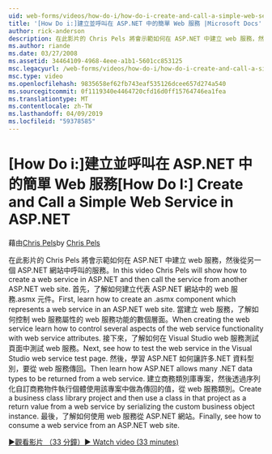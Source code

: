 ```yaml
---
uid: web-forms/videos/how-do-i/how-do-i-create-and-call-a-simple-web-service-in-aspnet
title: '[How Do i:]建立並呼叫在 ASP.NET 中的簡單 Web 服務 |Microsoft Docs'
author: rick-anderson
description: 在此影片的 Chris Pels 將會示範如何在 ASP.NET 中建立 web 服務，然後從另一個 ASP.NET 網站中呼叫的服務。 首先，了解如何建立...
ms.author: riande
ms.date: 03/27/2008
ms.assetid: 34464109-4968-4eee-a1b1-5601cc853125
msc.legacyurl: /web-forms/videos/how-do-i/how-do-i-create-and-call-a-simple-web-service-in-aspnet
msc.type: video
ms.openlocfilehash: 9835658ef62fb743eaf535126dcee657d274a540
ms.sourcegitcommit: 0f1119340e4464720cfd16d0ff15764746ea1fea
ms.translationtype: MT
ms.contentlocale: zh-TW
ms.lasthandoff: 04/09/2019
ms.locfileid: "59378585"
---
```

# <a name="how-do-i-create-and-call-a-simple-web-service-in-aspnet"></a><span data-ttu-id="160dc-104">[How Do i:]建立並呼叫在 ASP.NET 中的簡單 Web 服務</span><span class="sxs-lookup"><span data-stu-id="160dc-104">[How Do I:] Create and Call a Simple Web Service in ASP.NET</span></span>

<span data-ttu-id="160dc-105">藉由[Chris Pels](https://twitter.com/chrispels)</span><span class="sxs-lookup"><span data-stu-id="160dc-105">by [Chris Pels](https://twitter.com/chrispels)</span></span>

<span data-ttu-id="160dc-106">在此影片的 Chris Pels 將會示範如何在 ASP.NET 中建立 web 服務，然後從另一個 ASP.NET 網站中呼叫的服務。</span><span class="sxs-lookup"><span data-stu-id="160dc-106">In this video Chris Pels will show how to create a web service in ASP.NET and then call the service from another ASP.NET web site.</span></span> <span data-ttu-id="160dc-107">首先，了解如何建立代表 ASP.NET 網站中的 web 服務.asmx 元件。</span><span class="sxs-lookup"><span data-stu-id="160dc-107">First, learn how to create an .asmx component which represents a web service in an ASP.NET web site.</span></span> <span data-ttu-id="160dc-108">當建立 web 服務，了解如何控制 web 服務屬性的 web 服務功能的數個層面。</span><span class="sxs-lookup"><span data-stu-id="160dc-108">When creating the web service learn how to control several aspects of the web service functionality with web service attributes.</span></span> <span data-ttu-id="160dc-109">接下來，了解如何在 Visual Studio web 服務測試頁面中測試 web 服務。</span><span class="sxs-lookup"><span data-stu-id="160dc-109">Next, see how to test the web service in the Visual Studio web service test page.</span></span> <span data-ttu-id="160dc-110">然後，學習 ASP.NET 如何讓許多.NET 資料型別，要從 web 服務傳回。</span><span class="sxs-lookup"><span data-stu-id="160dc-110">Then learn how ASP.NET allows many .NET data types to be returned from a web service.</span></span> <span data-ttu-id="160dc-111">建立商務類別庫專案，然後透過序列化自訂商務物件執行個體使用該專案中做為傳回的值，從 web 服務類別。</span><span class="sxs-lookup"><span data-stu-id="160dc-111">Create a business class library project and then use a class in that project as a return value from a web service by serializing the custom business object instance.</span></span> <span data-ttu-id="160dc-112">最後，了解如何使用 web 服務從 ASP.NET 網站。</span><span class="sxs-lookup"><span data-stu-id="160dc-112">Finally, see how to consume a web service from an ASP.NET web site.</span></span>

[<span data-ttu-id="160dc-113">&#9654;觀看影片 （33 分鐘）</span><span class="sxs-lookup"><span data-stu-id="160dc-113">&#9654; Watch video (33 minutes)</span></span>](https://channel9.msdn.com/Blogs/ASP-NET-Site-Videos/how-do-i-create-and-call-a-simple-web-service-in-aspnet)
